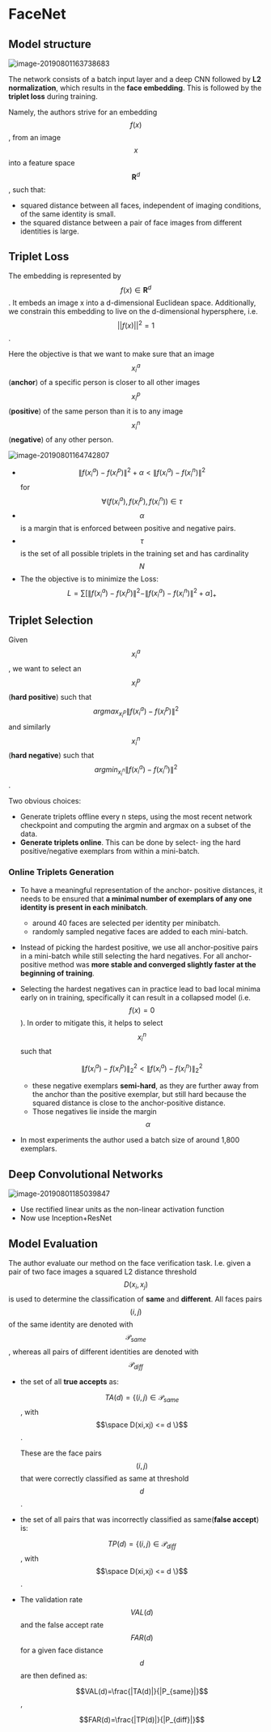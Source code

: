 # FaceNet

## Model structure

![image-20190801163738683](../.gitbook/assets/image-20190801163738683.png)

The network consists of a batch input layer and a deep CNN followed by **L2 normalization**, which results in the **face embedding**. This is followed by the **triplet loss** during training.

Namely, the authors strive for an embedding $$f(x)$$, from an image $$x$$ into a feature space $$\mathbf{R}^d$$, such that:

- squared distance between all faces, independent of imaging conditions, of the same identity is small.
- the squared distance between a pair of face images from different identities is large.

## Triplet Loss

The embedding is represented by $$f (x) \in \mathbf{R}^d$$ . It embeds an image x into a d-dimensional Euclidean space. Additionally, we constrain this embedding to live on the d-dimensional hypersphere, i.e. $$||f(x)||^2 = 1$$.

Here the objective is that we want to make sure that an image $$x^a_i$$\(**anchor**\) of a specific person is closer to all other images $$x^p_i$$ \(**positive**\) of the same person than it is to any image $$x^n_i$$ \(**negative**\) of any other person.

![image-20190801164742807](../.gitbook/assets/image-20190801164742807.png)

- $$\|f(x^a_i)-f(x^p_i)\|^2 +\alpha<\|f(x^a_i)-f(x^n_i)\|^2$$ for $$\forall (f(x^a_i),f(x^p_i),f(x^n_i))\in \tau$$
- $$\alpha$$ is a margin that is enforced between positive and negative pairs.
- $$\tau$$ is the set of all possible triplets in the training set and has cardinality $$N$$
- The the objective is to minimize the Loss: $$L = \sum [\|f(x^a_i)-f(x^p_i) \|^2-\|f(x^a_i)-f(x^n_i)\|^2+\alpha]_+$$

## Triplet Selection

Given $$x^a_i$$ , we want to select an $$x^p_i$$ \(**hard positive**\) such that $$argmax_{x^p_i} \|f (x^a_i )-f (x^p_i )\|^2$$ and similarly $$x^n_i$$ \(**hard negative**\) such that $$argmin_{x^n_i}\|f(x^a_i )-f (x^n_i )\|^2$$ .

Two obvious choices:

- Generate triplets offline every n steps, using the most recent network checkpoint and computing the argmin and argmax on a subset of the data.
- **Generate triplets online**. This can be done by select- ing the hard positive/negative exemplars from within a mini-batch.

### Online Triplets Generation

- To have a meaningful representation of the anchor- positive distances, it needs to be ensured that **a minimal number of exemplars of any one identity is present in each minibatch**.
  - around 40 faces are selected per identity per minibatch.
  - randomly sampled negative faces are added to each mini-batch.
- Instead of picking the hardest positive, we use all anchor-positive pairs in a mini-batch while still selecting the hard negatives. For all anchor-positive method was **more stable and converged slightly faster at the beginning of training**.
- Selecting the hardest negatives can in practice lead to bad local minima early on in training, specifically it can result in a collapsed model \(i.e. $$f(x) = 0$$\). In order to mitigate this, it helps to select $$x^n_i$$ such that

  $$\|f(x^a_i)-f(x^p_i)\|^2_2<\|f(x^a_i)-f(x^n_i)\|^2_2$$

  - these negative exemplars **semi-hard​**, as they are further away from the anchor than the positive exemplar, but still hard because the squared distance is close to the anchor-positive distance.
  - Those negatives lie inside the margin $$\alpha$$

- In most experiments the author used a batch size of around 1,800 exemplars.

## Deep Convolutional Networks

![image-20190801185039847](../.gitbook/assets/image-20190801185039847.png)

- Use rectified linear units as the non-linear activation function
- Now use Inception+ResNet

## Model Evaluation

The author evaluate our method on the face verification task. I.e. given a pair of two face images a squared L2 distance threshold $$D(x_i,x_j)$$ is used to determine the classification of **same** and **different**. All faces pairs $$(i, j)$$ of the same identity are denoted with $$\mathcal{P}_{same}$$, whereas all pairs of different identities are denoted with $$\mathcal{P}_{diff}$$

- the set of all **true accepts** as:

  $$TA(d) = \{ (i,j) \in \mathcal{P}_{same}$$, with $$\space D(xi,xj) <= d \}$$.

  These are the face pairs $$(i, j)$$ that were correctly classified as same at threshold $$d$$.

- the set of all pairs that was incorrectly classified as same\(**false accept**\) is:

  $$TP(d) = \{ (i,j) \in \mathcal{P}_{diff}$$, with $$\space D(xi,xj) <= d \}$$.

- The validation rate $$VAL(d)$$ and the false accept rate $$FAR(d)$$ for a given face distance $$d$$ are then defined as:

  $$VAL(d)=\frac{|TA(d)|}{|P_{same}|}$$ ,

  $$FAR(d)=\frac{|TP(d)|}{|P_{diff}|}$$
